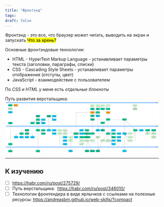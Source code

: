 ```yaml
---
title: "Фронтэнд"
tags:
draft: false
---
```


Фронтэнд - это все, что браузер может читать, выводить на экран и запускать
<mark>Что за хрень?</mark>

Основные фронтэндовые технологии:

- HTML - HyperText Markup Language - устанавливает параметры текста (заголовки, параграфы, списки)
- CSS - Cascading Style Sheets - устанавливает параметры отображения (отступы, цвет)
- JavaScript - взаимодействие с пользователем

По *CSS и HTML* у меня есть *отдельные блокноты*

Путь развития верстальщика:
![](../../images/frontend_roadmap.png)

---
## К изучению

- [ ] https://habr.com/ru/post/275729/
- [ ] Путь верстальщика:  https://habr.com/ru/post/346010/
- [ ] Технологии фронтендера в виде ярлычков с ссылками на полезные ресурсы: https://andreasbm.github.io/web-skills/?compact